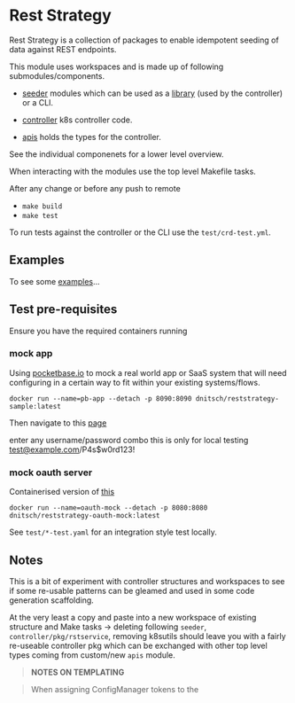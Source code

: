 # Rest Strategy

Rest Strategy is a collection of packages to enable idempotent seeding of data against REST endpoints.

This module uses workspaces and is made up of following submodules/components.

- [seeder](./seeder/README.md) modules which can be used as a [library](https://pkg.go.dev/github.com/dnitsch/reststrategy/seeder) (used by the controller) or a CLI.

- [controller](./controller/README.md) k8s controller code.

- [apis](./apis/README.md) holds the types for the controller.

See the individual componenets for a lower level overview.

When interacting with the modules use the top level Makefile tasks.

After any change or before any push to remote

 - `make build`
 - `make test`

To run tests against the controller or the CLI use the `test/crd-test.yml`. 

## Examples

To see some [examples](./docs/example.md)...

## Test pre-requisites

Ensure you have the required containers running

### mock app

Using [pocketbase.io](https://pocketbase.io/) to mock a real world app or SaaS system that will need configuring in a certain way to fit within your existing systems/flows.

`docker run --name=pb-app --detach -p 8090:8090 dnitsch/reststrategy-sample:latest`

Then navigate to this [page](http://127.0.0.1:8090/_/?installer#)

enter any username/password combo this is only for local testing
test@example.com/P4s$w0rd123!

<!-- `minikube service pocketbase -n testapp --url` -->
<!-- if you are running in Minikube and testing from the outside -->

### mock oauth server

Containerised version of [this](https://github.com/axa-group/oauth2-mock-server)

`docker run --name=oauth-mock --detach -p 8080:8080 dnitsch/reststrategy-oauth-mock:latest`

See `test/*-test.yaml` for an integration style test locally.

## Notes

This is a bit of experiment with controller structures and workspaces to see if some re-usable patterns can be gleamed and used in some code generation scaffolding.

At the very least a copy and paste into a new workspace of existing structure and Make tasks -> deleting following `seeder`, `controller/pkg/rstservice`, removing k8sutils should leave you with a fairly re-useable controller pkg which can be exchanged with other top level types coming from custom/new `apis` module.

> __NOTES ON TEMPLATING__

> When assigning ConfigManager tokens to the 
 